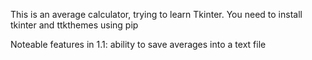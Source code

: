 This is an average calculator, trying to learn Tkinter.
You need to install tkinter and ttkthemes using pip

Noteable features in 1.1:
ability to save averages into a text file
